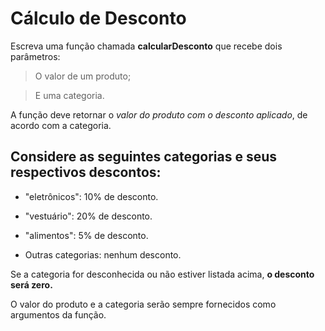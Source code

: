 # Cálculo de Desconto

Escreva uma função chamada **calcularDesconto** que recebe dois parâmetros: 

> O valor de um produto;

> E uma categoria.

A função deve retornar o *valor do produto com o desconto aplicado*, de acordo com a categoria.

## Considere as seguintes categorias e seus respectivos descontos:

- "eletrônicos": 10% de desconto.

- "vestuário": 20% de desconto.

- "alimentos": 5% de desconto.

- Outras categorias: nenhum desconto.

Se a categoria for desconhecida ou não estiver listada acima, **o desconto será zero.**

O valor do produto e a categoria serão sempre fornecidos como argumentos da função.